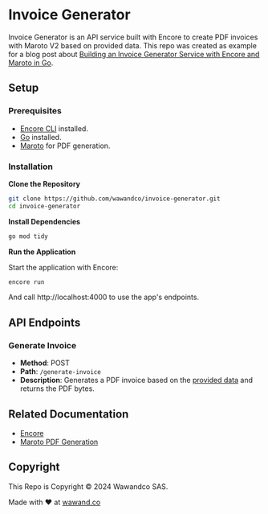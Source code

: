 # Invoice Generator

Invoice Generator is an API service built with Encore to create PDF invoices with Maroto V2 based on provided data. This repo was created as example for a blog post about [Building an Invoice Generator Service with Encore and Maroto in Go](https://wawand.co/blog/posts/building-an-invoice-generator-service-with-encore-and-maroto-in-go/).

## Setup

### Prerequisites

- [Encore CLI](https://encore.dev/docs/getting-started/installation) installed.
- [Go](https://golang.org/doc/install) installed.
- [Maroto](https://github.com/johnfercher/maroto) for PDF generation.

### Installation

**Clone the Repository**

```sh
git clone https://github.com/wawandco/invoice-generator.git
cd invoice-generator
```

**Install Dependencies**

```sh
go mod tidy
```

**Run the Application**

Start the application with Encore:

```sh
encore run
```

And call http://localhost:4000 to use the app's endpoints.

## API Endpoints

### Generate Invoice

- **Method**: POST
- **Path**: `/generate-invoice`
- **Description**: Generates a PDF invoice based on the [provided data](https://github.com/wawandco/invoice-generator/blob/main/model/request.go) and returns the PDF bytes.

## Related Documentation

- [Encore](https://encore.dev/docs/go)
- [Maroto PDF Generation](https://maroto.io/)

## Copyright
This Repo is Copyright © 2024 Wawandco SAS.

Made with ❤️ at [wawand.co](https://wawand.co)